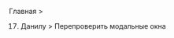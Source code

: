Главная > 
<!-- 1. Баннер наверху > Добавить пробелы https://prnt.sc/ufz0qq -->
<!-- 2. Сделать всплывашку при смене города https://prnt.sc/ufz15b -->
<!-- 3. Каталог > Доработать всплывашку при ховере в каталог, сделать как по макету https://prnt.sc/ufz2oh -->
<!-- 4. Мобильный каталог > Увеличить немного ширину, добавить стрелку к кнопке "Назад", сделать открытие каталога при нажатии на каталог внизу экрана -->
<!-- 5. Мобилка > Добавить горячие кнопки с модификатором active https://prnt.sc/ufz1ya  -->
<!-- 6. Перезалить логотип  -->
<!-- 7. Слайдеры > Сделать нормальные кнопки https://prnt.sc/ufzc6w -->
<!-- 8. Слайдер вверху страницы > Уменьшить скорость прокрутки в 2 раза и доработать как по макету https://prnt.sc/ufz6wb  -->
<!-- 9. Доработать блок https://prnt.sc/ufz82g -->
<!-- 10. Хиты продаж > Полностью переделать блок (уточнить у Данила) https://prnt.sc/udfsh8 -->
<!-- 11. Сделать ссылкой и сделать ховеры в блоке https://prnt.sc/ufzco7 -->
<!-- 12. Сделать отступы у блока как по макету https://prnt.sc/ufzcu9 -->
<!-- 13. Расставить z-index https://prnt.sc/ufze9t -->
<!-- 14. Javascript > Включать слайдеры и любые элементы через if -->
<!-- 15. Переделать контейнер (убрать из него position:relative) и добавить модификаторы к тем местам, где нужен position:relative -->
<!-- 16. Поправить паддинг https://prnt.sc/ugw5nr -->
17. Данилу > Перепроверить модальные окна
<!-- 18. Сделать отступы как по макету https://prnt.sc/ugwbem https://prnt.sc/ugwdi4 -->